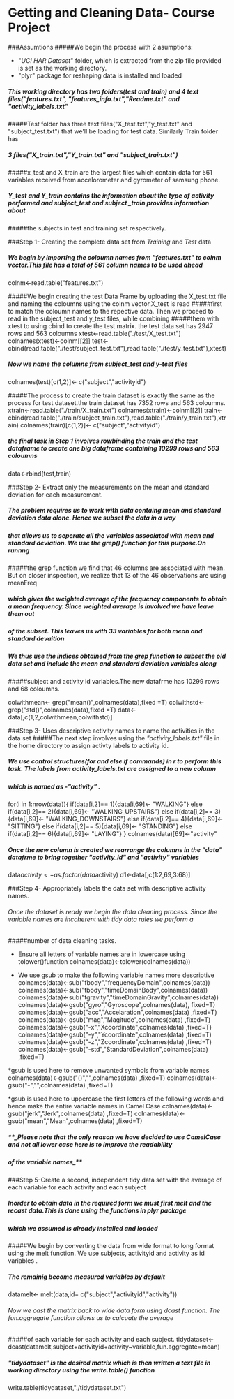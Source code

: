 Getting and Cleaning Data- Course Project
===========================================



###Assumtions
#####We begin the process with 2 asumptions:
* "_UCI HAR Dataset_" folder, which is extracted from the zip file provided is set as the working directory.
* "plyr" package for reshaping data is installed and loaded

##### This working directory has two folders(test and train) and 4 text files("features.txt", "features_info.txt","Readme.txt" and "activity_labels.txt" 
#####Test folder has three text files("X_test.txt","y_test.txt" and "subject_test.txt") that we'll be loading for test data. Similarly Train folder has
##### 3 files("X_train.txt","Y_train.txt" and "subject_train.txt")
#####x_test and X_train are the largest files which contain data for 561 variables received from accelorometer and gyrometer of samsung phone.
##### Y_test and Y_train contains the information about the type of activity performed and subject_test and subject _train provides information about
#####the subjects in test and training set respectively.

###Step 1- Creating the complete data set from _Training_ and _Test_ data

##### We begin by importing the coloumn names from "_features.txt_" to _colnm_ vector.This file has a total of 561 column names to be used ahead
colnm<-read.table("features.txt")

#####We begin creating the test Data Frame by uploading the X_test.txt file and naming the coloumns using the colnm vector.X_test is read 
#####first to match the coloumn names to the repective data. Then we proceed to read in the subject_test and y_test files, while combining 
#####them with xtest to using cbind to create the test matrix. the test data set has 2947 rows and 563 coloumns
xtest<-read.table("./test/X_test.txt")
colnames(xtest)<-colnm[[2]]
test<- cbind(read.table("./test/subject_test.txt"),read.table("./test/y_test.txt"),xtest)
##### Now we name the columns from subject_test and y-test files
colnames(test)[c(1,2)]<- c("subject","activityid")

#####The process to create the train dataset is exactly the same as the process for test dataset.the train dataset has 7352 rows and 563 coloumns.
xtrain<-read.table("./train/X_train.txt")
colnames(xtrain)<-colnm[[2]]
train<-cbind(read.table("./train/subject_train.txt"),read.table("./train/y_train.txt"),xtrain)
colnames(train)[c(1,2)]<- c("subject","activityid")

##### the final task in Step 1 involves rowbinding the train and the test dataframe to create one big dataframe containing 10299 rows and 563 coloumns
data<-rbind(test,train)

###Step 2- Extract only the measurements on the mean and standard deviation for each measurement. 
##### The problem requires us to work with data containg mean and standard deviation data alone. Hence we subset the data in a way 
##### that allows us to seperate all the variables associated with mean and standard deviation. We use the **_grep()_** function for this purpose.On runnng 
#####the grep function we find that 46 columns are associated with mean. But on closer inspection, we realize that 13 of the 46 observations are using meanFreq
##### which gives the _**weighted average**_ of the frequency components to obtain a mean frequency. Since weighted average is involved we have leave them out  
##### of the subset. This leaves us with 33 variables for both mean and standard devaition 
##### We thus use the indices obtained from the grep function to subset the old data set and include the mean and standard deviation variables along 
#####subject and activity id variables.The new datafrme has 10299 rows and 68 coloumns.

colwithmean<- grep("mean()",colnames(data),fixed =T)
colwithstd<-grep("std()",colnames(data),fixed =T)
data<- data[,c(1,2,colwithmean,colwithstd)]

###Step 3- Uses descriptive activity names to name the activities in the data set
#####The next step involves using the _"activity_labels.txt"_ file in the home directory to assign activty labels to activity id.
##### We use control structures(for and else if commands) in r to perform this task.  The labels from activity_labels.txt are assigned to a new column
##### which is named as -"activity" .
for(i in 1:nrow(data)){
        if(data[i,2]== 1){data[i,69]<- "WALKING"}
        else if(data[i,2]== 2){data[i,69]<- "WALKING_UPSTAIRS"}
        else if(data[i,2]== 3){data[i,69]<- "WALKING_DOWNSTAIRS"}
        else if(data[i,2]== 4){data[i,69]<- "SITTING"}
        else if(data[i,2]== 5){data[i,69]<- "STANDING"}
        else if(data[i,2]== 6){data[i,69]<- "LAYING"}
                }
colnames(data)[69]<-"activity"

##### Once the new column is created we rearrange the columns in the "data" datafrme to bring together "activity_id" and "activity" variables
data$activity<-as.factor(data$activity)
d1<-data[,c(1:2,69,3:68)] 

###Step 4- Appropriately labels the data set with descriptive activity names. 
###### Once the dataset is ready we begin the data cleaning process. Since the variable names are incoherent with tidy data rules we perform a 
#####number of data cleaning tasks.
* Ensure all letters of variable names are in lowercase using tolower()function
colnames(data)<-tolower(colnames(data))

* We use gsub to make the following variable names more descriptive  
colnames(data)<-sub("fbody","frequencyDomain",colnames(data))
colnames(data)<-sub("tbody","timeDomainBody",colnames(data))
colnames(data)<-sub("tgravity","timeDomainGravity",colnames(data))
colnames(data)<-gsub("gyro","Gyroscope",colnames(data), fixed=T)    
colnames(data)<-gsub("acc","Accelaration",colnames(data) ,fixed=T)
colnames(data)<-gsub("mag","Magitude",colnames(data) ,fixed=T)
colnames(data)<-gsub("-x","Xcoordinate",colnames(data) ,fixed=T)
colnames(data)<-gsub("-y","Ycoordinate",colnames(data) ,fixed=T)
colnames(data)<-gsub("-z","Zcoordinate",colnames(data) ,fixed=T)
colnames(data)<-gsub("-std","StandardDeviation",colnames(data) ,fixed=T)

*gsub is used here to remove unwanted symbols from variable names
colnames(data)<-gsub("()","",colnames(data) ,fixed=T)
colnames(data)<-gsub("-","",colnames(data) ,fixed=T)

*gsub is used here to uppercase the first letters of the following words and hence make the entire variable names in Camel Case
colnames(data)<-gsub("jerk","Jerk",colnames(data) ,fixed=T)
colnames(data)<-gsub("mean","Mean",colnames(data) ,fixed=T)

#####  **_Please note that the only reason we have decided to use CamelCase and not all lower case here is to improve the readability 
##### of the variable names_**


###Step 5-Create a second, independent tidy data set with the average of each variable for each activity and each subject

##### Inorder to obtain data in the required form we must first melt and the recast data.This is done using the functions in plyr package
##### which we assumed is already installed and loaded

#####We begin by converting the data from wide format to long format using the melt function. We use subjects, activityid and activity as id variables .
#####  The remainig become measured variables by default
datamelt<- melt(data,id= c("subject","activityid","activity"))

###### Now we cast the matrix back to wide data form using dcast function. The fun.aggregate function allows us to calcuate the average
#####of each variable for each activity and each subject.
tidydataset<-dcast(datamelt,subject+activityid+activity~variable,fun.aggregate=mean)

##### "tidydataset" is the desired matrix which is then written a text file in working directory using the write.table() function
write.table(tidydataset,"./tidydataset.txt")

                  
